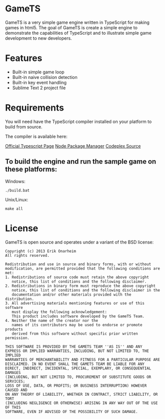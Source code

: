 # GameTS

GameTS is a very simple game engine written in TypeScript for making games in html5. The goal of GameTS is create a simple engine to demonstrate the capabilities of TypeScript and to illustrate simple game development to new developers.

# Features

* Built-in simple game loop 
* Built-in naive collision detection
* Built-in key event handling
* Sublime Text 2 project file

# Requirements

You will need have the TypeScript compiler installed on your platform to build from source.

The compiler is available here:

[Official Typescript Page](http://www.typescriptlang.org/)
[Node Package Manager](https://npmjs.org/package/typescript)
[Codeplex Source](http://typescript.codeplex.com/)


## To build the engine and run the sample game on these platforms:

Windows:

	./build.bat

Unix/Linux:
	
	make all


# License

GameTS is open source and operates under a variant of the BSD license:

	Copyright (c) 2013 Erik Onarheim
	All rights reserved.

	Redistribution and use in source and binary forms, with or without
	modification, are permitted provided that the following conditions are met:
	1. Redistributions of source code must retain the above copyright
	   notice, this list of conditions and the following disclaimer.
	2. Redistributions in binary form must reproduce the above copyright
	   notice, this list of conditions and the following disclaimer in the
	   documentation and/or other materials provided with the distribution.
	3. All advertising materials mentioning features or use of this software
	   must display the following acknowledgement:
	   This product includes software developed by the GameTS Team.
	4. Neither the name of the creator nor the
	   names of its contributors may be used to endorse or promote products
	   derived from this software without specific prior written permission.

	THIS SOFTWARE IS PROVIDED BY THE GAMETS TEAM ''AS IS'' AND ANY
	EXPRESS OR IMPLIED WARRANTIES, INCLUDING, BUT NOT LIMITED TO, THE IMPLIED
	WARRANTIES OF MERCHANTABILITY AND FITNESS FOR A PARTICULAR PURPOSE ARE
	DISCLAIMED. IN NO EVENT SHALL THE GAMETS TEAM BE LIABLE FOR ANY
	DIRECT, INDIRECT, INCIDENTAL, SPECIAL, EXEMPLARY, OR CONSEQUENTIAL DAMAGES
	(INCLUDING, BUT NOT LIMITED TO, PROCUREMENT OF SUBSTITUTE GOODS OR SERVICES;
	LOSS OF USE, DATA, OR PROFITS; OR BUSINESS INTERRUPTION) HOWEVER CAUSED AND
	ON ANY THEORY OF LIABILITY, WHETHER IN CONTRACT, STRICT LIABILITY, OR TORT
	(INCLUDING NEGLIGENCE OR OTHERWISE) ARISING IN ANY WAY OUT OF THE USE OF THIS
	SOFTWARE, EVEN IF ADVISED OF THE POSSIBILITY OF SUCH DAMAGE.
